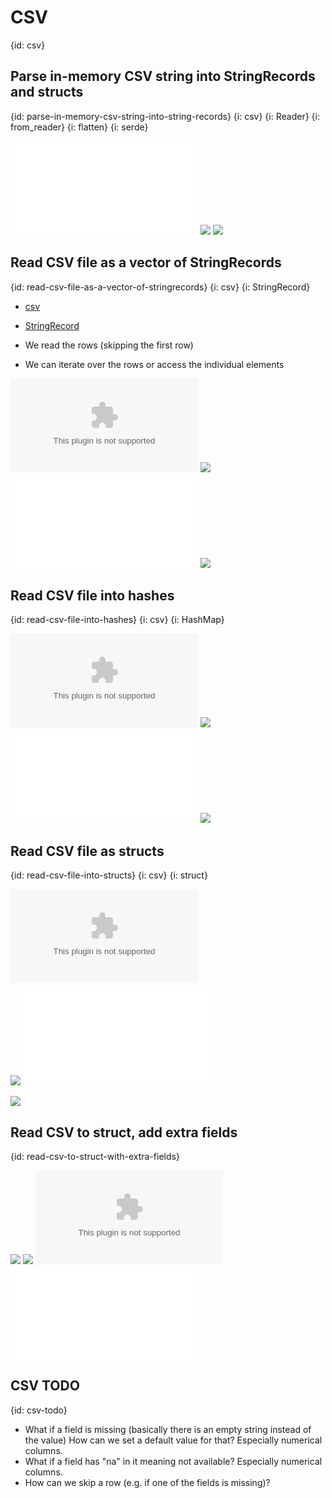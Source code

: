 # CSV
{id: csv}


## Parse in-memory CSV string into StringRecords and structs
{id: parse-in-memory-csv-string-into-string-records}
{i: csv}
{i: Reader}
{i: from_reader}
{i: flatten}
{i: serde}

![](examples/csv/parse-csv-string/src/main.rs)
![](examples/csv/parse-csv-string/Cargo.toml)
![](examples/csv/parse-csv-string/out.out)


## Read CSV file as a vector of StringRecords
{id: read-csv-file-as-a-vector-of-stringrecords}
{i: csv}
{i: StringRecord}

* [csv](https://crates.io/crates/csv)
* [StringRecord](https://docs.rs/csv/latest/csv/struct.StringRecord.html)

* We read the rows (skipping the first row)
* We can iterate over the rows or access the individual elements

![](examples/csv/csv-stringrecord/planets.csv)
![](examples/csv/csv-stringrecord/Cargo.toml)
![](examples/csv/csv-stringrecord/src/main.rs)
![](examples/csv/csv-stringrecord/out.out)

## Read CSV file into hashes
{id: read-csv-file-into-hashes}
{i: csv}
{i: HashMap}

![](examples/csv/csv-hash/planets.csv)
![](examples/csv/csv-hash/Cargo.toml)
![](examples/csv/csv-hash/src/main.rs)
![](examples/csv/csv-hash/out.out)

## Read CSV file as structs
{id: read-csv-file-into-structs}
{i: csv}
{i: struct}

![](examples/csv/csv-struct/planets.csv)

![](examples/csv/csv-struct/Cargo.toml)
![](examples/csv/csv-struct/src/main.rs)

![](examples/csv/csv-struct/out.out)

## Read CSV to struct, add extra fields
{id: read-csv-to-struct-with-extra-fields}

![](examples/csv/csv-struct-extra-fields/Cargo.toml)
![](examples/csv/csv-struct-extra-fields/out.out)
![](examples/csv/csv-struct-extra-fields/planets.csv)
![](examples/csv/csv-struct-extra-fields/src/main.rs)

## CSV TODO
{id: csv-todo}

* What if a field is missing (basically there is an empty string instead of the value) How can we set a default value for that? Especially numerical columns.
* What if a field has "na" in it meaning not available? Especially numerical columns.
* How can we skip a row (e.g. if one of the fields is missing)?

